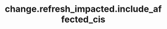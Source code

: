 ---
layout: page
title: change.refresh_impacted.include_affected_cis
description: ""
value: "true"
---